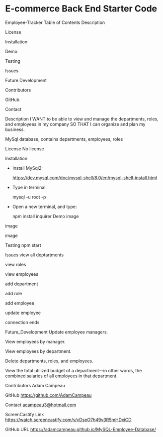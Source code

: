 # E-commerce Back End Starter Code

Employee-Tracker
Table of Contents
Description

License

Installation

Demo

Testing

Issues

Future Development

Contributors

GitHub

Contact

Description
I WANT to be able to view and manage the departments, roles, and employees in my company SO THAT I can organize and plan my business.

MySql database, contains departments, employees, roles

License
No license

Installation
* Install MySql2: 
    
    https://dev.mysql.com/doc/mysql-shell/8.0/en/mysql-shell-install.html

* Type in terminal: 

    mysql -u root -p

*  Open a new terminal, and type: 

    npm install inquirer
Demo
image

image

image

Testing
npm start

Issues
 view all deptartments

 view roles

 view employees

 add department

 add role

 add employee

 update employee

 connection ends

Future_Development
Update employee managers.

View employees by manager.

View employees by department.

Delete departments, roles, and employees.

View the total utilized budget of a department—in other words, the combined salaries of all employees in that department.

Contributors
Adam Campeau

GitHub
https://github.com/AdamCampeau

Contact
acampeau3@hotmail.com

ScreenCastify Link
https://watch.screencastify.com/v/vDseO7h49v3R5mHDxiCD

GitHub URL
https://adamcampeau.github.io/MySQL-Employee-Database/
